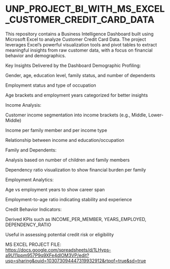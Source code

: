 # UNP_PROJECT_BI_WITH_MS_EXCEL_CUSTOMER_CREDIT_CARD_DATA

This repository contains a Business Intelligence Dashboard built using Microsoft Excel to analyze Customer Credit Card Data. The project leverages Excel’s powerful visualization tools and pivot tables to extract meaningful insights from raw customer data, with a focus on financial behavior and demographics.

Key Insights Delivered by the Dashboard
Demographic Profiling:

Gender, age, education level, family status, and number of dependents

Employment status and type of occupation

Age brackets and employment years categorized for better insights

Income Analysis:

Customer income segmentation into income brackets (e.g., Middle, Lower-Middle)

Income per family member and per income type

Relationship between income and education/occupation

Family and Dependents:

Analysis based on number of children and family members

Dependency ratio visualization to show financial burden per family

Employment Analytics:

Age vs employment years to show career span

Employment-to-age ratio indicating stability and experience

Credit Behavior Indicators:

Derived KPIs such as INCOME_PER_MEMBER, YEARS_EMPLOYED, DEPENDENCY_RATIO

Useful in assessing potential credit risk or eligibility

MS EXCEL PROJECT FILE: https://docs.google.com/spreadsheets/d/1LHyps-a9U11ppm957P9q9XFe4dIOM3VP/edit?usp=sharing&ouid=103073094447319932912&rtpof=true&sd=true
